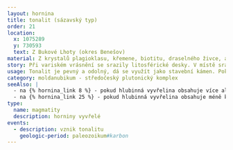 ```yaml
---
layout: hornina
title: tonalit (sázavský typ)
order: 21
location:
  x: 1075289
  y: 730593
  text: Z Bukové Lhoty (okres Benešov)
material: Z krystalů plagioklasu, křemene, biotitu, draselného živce, amfibolu a malého množství dalších minerálů.
story: Při variském vrásnění se srazily litosférické desky. V místě srážky vyrostly vysoké hory. Některé části zemské kůry byly zatlačeny do velké hloubky, kde se začaly tavit. V hloubce několika kilometrů pod variským horstvem vznikala velká tělesa žhavého magmatu, která velice pomalu chladla. Při chladnutí v magmatu vyrůstaly krystaly. Minerály, které začaly krystalizovat jako první, vytvořily pěkně tvarované krystaly. Hotový tonalit pak musel dlouhé miliony let čekat, až ji odkryje eroze.
usage: Tonalit je pevný a odolný, dá se využít jako stavební kámen. Pokud není moc rozpukaný, může sloužit i pro kamenickou výrobu.
category: moldanubikum - středočeský plutonický komplex
seeAlso: |
  - na {% hornina_link 8 %} - pokud hlubinná vyvřelina obsahuje více alkalického živce a méně plagioklasu než já, není to tonalit, ale granodiorit
  - na {% hornina_link 25 %} - pokud hlubinná vyvřelina obsahuje méně křemene než já, není to tonalit, ale diorit
type:
  name: magmatity
  description: horniny vyvřelé
events:
  - description: vznik tonalitu
    geologic-period: paleozoikum#karbon
---
```


